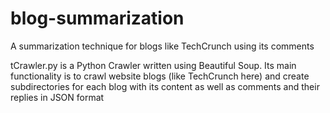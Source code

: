 blog-summarization
==================

A summarization technique for blogs like TechCrunch using its comments

tCrawler.py is a Python Crawler written using Beautiful Soup. Its main functionality
is to crawl website blogs (like TechCrunch here) and create subdirectories for each
blog with its content as well as comments and their replies in JSON format
